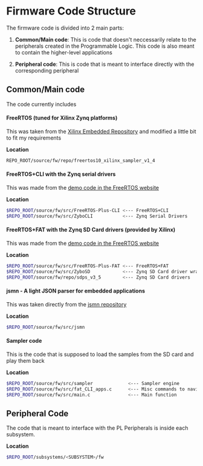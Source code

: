 # Firmware Code Structure
The firmware code is divided into 2 main parts:

1) **Common/Main code**: This is code that doesn't neccessarily relate to the peripherals created in the Programmable Logic. This code is also meant to contain the higher-level applications

2) **Peripheral code**: This is code that is meant to interface directly with the corresponding peripheral

## Common/Main code

The code currently includes

####  FreeRTOS (tuned for Xilinx Zynq platforms)
This was taken from the [Xilinx Embedded Repository](https://github.com/Xilinx/embeddedsw) and modified a little bit to fit my requirements

**Location**
```bash
REPO_ROOT/source/fw/repo/freertos10_xilinx_sampler_v1_4
```

####  FreeRTOS+CLI with the Zynq serial drivers
This was made from the [demo code in the FreeRTOS website](https://freertos.org/FreeRTOS-Plus/FreeRTOS_Plus_CLI/FreeRTOS_Plus_CLI_Demos.html)

**Location**
```bash
$REPO_ROOT/source/fw/src/FreeRTOS-Plus-CLI <--- FreeRTOS+CLI
$REPO_ROOT/source/fw/src/ZyboCLI           <--- Zynq Serial Drivers
```

####  FreeRTOS+FAT with the Zynq SD Card drivers (provided by Xilinx)
This was made from the [demo code in the FreeRTOS website](https://freertos.org/FreeRTOS-Plus/FreeRTOS_Plus_TCP/TCP_FAT_demo_projects.html)

**Location**
```bash
$REPO_ROOT/source/fw/src/FreeRTOS-Plus-FAT <--- FreeRTOS+FAT
$REPO_ROOT/source/fw/src/ZyboSD            <--- Zynq SD Card driver wrapper
$REPO_ROOT/source/fw/repo/sdps_v3_5        <--- Zynq SD Card drivers
```

####  jsmn - A light JSON parser for embedded applications
This was taken directly from the [jsmn repository](https://github.com/zserge/jsmn)

**Location**
```bash
$REPO_ROOT/source/fw/src/jsmn
```

####  Sampler code
This is the code that is supposed to load the samples from the SD card and play them back

**Location**
```bash
$REPO_ROOT/source/fw/src/sampler             <--- Sampler engine
$REPO_ROOT/source/fw/src/fat_CLI_apps.c      <--- Misc commands to navigate the SD card
$REPO_ROOT/source/fw/src/main.c              <--- Main function
```

## Peripheral Code
The code that is meant to interface with the PL Peripherals is inside each subsystem.

**Location**
```bash
$REPO_ROOT/subsystems/<SUBSYSTEM>/fw
```